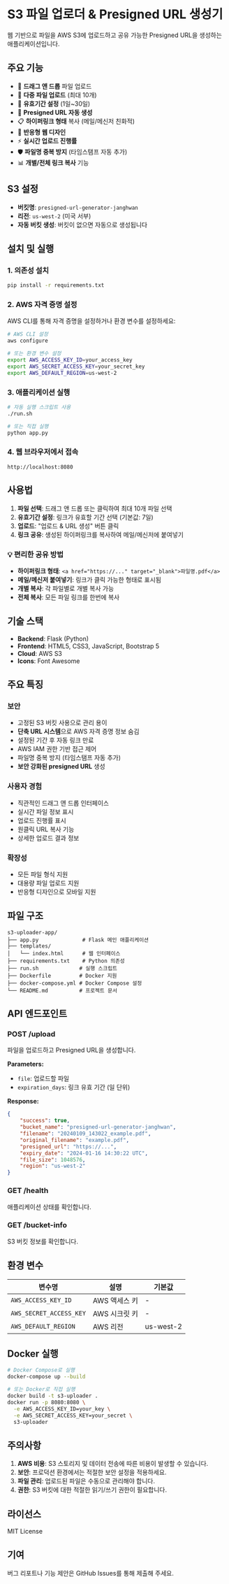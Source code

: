 # S3 파일 업로더 & Presigned URL 생성기

웹 기반으로 파일을 AWS S3에 업로드하고 공유 가능한 Presigned URL을 생성하는 애플리케이션입니다.

## 주요 기능

- 🚀 **드래그 앤 드롭** 파일 업로드
- 📁 **다중 파일 업로드** (최대 10개)
- 📅 **유효기간 설정** (1일~30일)
- 🔗 **Presigned URL 자동 생성**
- 📋 **하이퍼링크 형태** 복사 (메일/메신저 친화적)
- 📱 **반응형 웹 디자인**
- ⚡ **실시간 업로드 진행률**
- 🛡️ **파일명 중복 방지** (타임스탬프 자동 추가)
- 📊 **개별/전체 링크 복사** 기능

## S3 설정

- **버킷명**: `presigned-url-generator-janghwan`
- **리전**: `us-west-2` (미국 서부)
- **자동 버킷 생성**: 버킷이 없으면 자동으로 생성됩니다

## 설치 및 실행

### 1. 의존성 설치
```bash
pip install -r requirements.txt
```

### 2. AWS 자격 증명 설정
AWS CLI를 통해 자격 증명을 설정하거나 환경 변수를 설정하세요:

```bash
# AWS CLI 설정
aws configure

# 또는 환경 변수 설정
export AWS_ACCESS_KEY_ID=your_access_key
export AWS_SECRET_ACCESS_KEY=your_secret_key
export AWS_DEFAULT_REGION=us-west-2
```

### 3. 애플리케이션 실행
```bash
# 자동 실행 스크립트 사용
./run.sh

# 또는 직접 실행
python app.py
```

### 4. 웹 브라우저에서 접속
```
http://localhost:8080
```

## 사용법

1. **파일 선택**: 드래그 앤 드롭 또는 클릭하여 최대 10개 파일 선택
2. **유효기간 설정**: 링크가 유효할 기간 선택 (기본값: 7일)
3. **업로드**: "업로드 & URL 생성" 버튼 클릭
4. **링크 공유**: 생성된 하이퍼링크를 복사하여 메일/메신저에 붙여넣기

### 💡 편리한 공유 방법
- **하이퍼링크 형태**: `<a href="https://..." target="_blank">파일명.pdf</a>`
- **메일/메신저 붙여넣기**: 링크가 클릭 가능한 형태로 표시됨
- **개별 복사**: 각 파일별로 개별 복사 가능
- **전체 복사**: 모든 파일 링크를 한번에 복사

## 기술 스택

- **Backend**: Flask (Python)
- **Frontend**: HTML5, CSS3, JavaScript, Bootstrap 5
- **Cloud**: AWS S3
- **Icons**: Font Awesome

## 주요 특징

### 보안
- 고정된 S3 버킷 사용으로 관리 용이
- **단축 URL 시스템**으로 AWS 자격 증명 정보 숨김
- 설정된 기간 후 자동 링크 만료
- AWS IAM 권한 기반 접근 제어
- 파일명 중복 방지 (타임스탬프 자동 추가)
- **보안 강화된 presigned URL** 생성

### 사용자 경험
- 직관적인 드래그 앤 드롭 인터페이스
- 실시간 파일 정보 표시
- 업로드 진행률 표시
- 원클릭 URL 복사 기능
- 상세한 업로드 결과 정보

### 확장성
- 모든 파일 형식 지원
- 대용량 파일 업로드 지원
- 반응형 디자인으로 모바일 지원

## 파일 구조

```
s3-uploader-app/
├── app.py              # Flask 메인 애플리케이션
├── templates/
│   └── index.html      # 웹 인터페이스
├── requirements.txt    # Python 의존성
├── run.sh             # 실행 스크립트
├── Dockerfile         # Docker 지원
├── docker-compose.yml # Docker Compose 설정
└── README.md          # 프로젝트 문서
```

## API 엔드포인트

### POST /upload
파일을 업로드하고 Presigned URL을 생성합니다.

**Parameters:**
- `file`: 업로드할 파일
- `expiration_days`: 링크 유효 기간 (일 단위)

**Response:**
```json
{
    "success": true,
    "bucket_name": "presigned-url-generator-janghwan",
    "filename": "20240109_143022_example.pdf",
    "original_filename": "example.pdf",
    "presigned_url": "https://...",
    "expiry_date": "2024-01-16 14:30:22 UTC",
    "file_size": 1048576,
    "region": "us-west-2"
}
```

### GET /health
애플리케이션 상태를 확인합니다.

### GET /bucket-info
S3 버킷 정보를 확인합니다.

## 환경 변수

| 변수명 | 설명 | 기본값 |
|--------|------|--------|
| `AWS_ACCESS_KEY_ID` | AWS 액세스 키 | - |
| `AWS_SECRET_ACCESS_KEY` | AWS 시크릿 키 | - |
| `AWS_DEFAULT_REGION` | AWS 리전 | us-west-2 |

## Docker 실행

```bash
# Docker Compose로 실행
docker-compose up --build

# 또는 Docker로 직접 실행
docker build -t s3-uploader .
docker run -p 8080:8080 \
  -e AWS_ACCESS_KEY_ID=your_key \
  -e AWS_SECRET_ACCESS_KEY=your_secret \
  s3-uploader
```

## 주의사항

1. **AWS 비용**: S3 스토리지 및 데이터 전송에 따른 비용이 발생할 수 있습니다.
2. **보안**: 프로덕션 환경에서는 적절한 보안 설정을 적용하세요.
3. **파일 관리**: 업로드된 파일은 수동으로 관리해야 합니다.
4. **권한**: S3 버킷에 대한 적절한 읽기/쓰기 권한이 필요합니다.

## 라이선스

MIT License

## 기여

버그 리포트나 기능 제안은 GitHub Issues를 통해 제출해 주세요.
